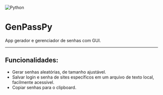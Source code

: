 ![Python](https://img.shields.io/badge/python-3670A0?style=for-the-badge&logo=python&logoColor=ffdd54)
# GenPassPy
 App gerador e gerenciador de senhas com GUI. 

 <hr>

 ## Funcionalidades:
 - Gerar senhas aleatórias, de tamanho ajustável.
 - Salvar login e senha de sites específicos em um arquivo de texto local, facilmente acessível.
 - Copiar senhas para o clipboard.
